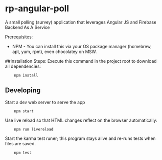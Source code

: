 # rp-angular-poll
A small polling (survey) application that leverages Angular JS and Firebase Backend As A Service

Prerequisites:
* NPM - You can install this via your OS package manager (homebrew, apt, yum, rpm), even chocolatey
on MSW.

##Installation Steps:
Execute this command in the project root to download all dependencies:

```
    npm install
```

## Developing
Start a dev web server to serve the app

```
    npm start
```

Use live reload so that HTML changes reflect on the browser automatically:

```
    npm run livereload
```

Start the karma test runer; this program stays alive and re-runs tests when
files are saved.

```
    npm test
```
